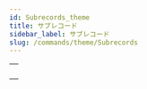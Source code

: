 ```yaml
---
id: Subrecords_theme
title: サブレコード
sidebar_label: サブレコード
slug: /commands/theme/Subrecords
---
```


|                                                                                                         |
| ------------------------------------------------------------------------------------------------------- |
| [<!-- INCLUDE #_command_.Get subrecord key.Syntax -->](../../commands-legacy/get-subrecord-key.md)<br/> |
